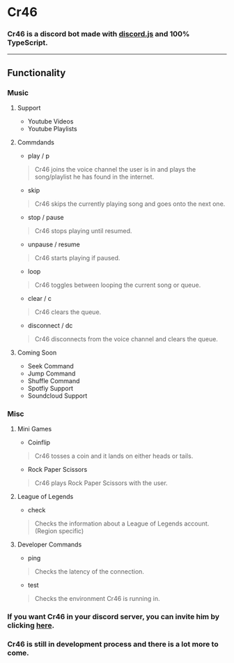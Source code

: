 # Cr46
### Cr46 is a discord bot made with [discord.js](https://discord.js.org/#/) and 100% TypeScript.
---
## Functionality
### Music
1. Support
    - Youtube Videos
    - Youtube Playlists
2. Commdands
    - play / p 
    > Cr46 joins the voice channel the user is in and plays the song/playlist he has found in the internet.
    - skip 
    > Cr46 skips the currently playing song and goes onto the next one.
    - stop / pause 
    > Cr46 stops playing until resumed.
    - unpause / resume
    > Cr46 starts playing if paused.
    - loop
    > Cr46 toggles between looping the current song or queue.
    - clear / c
    > Cr46 clears the queue.
    - disconnect / dc
    > Cr46 disconnects from the voice channel and clears the queue.

3. Coming Soon
    - Seek Command
    - Jump Command
    - Shuffle Command
    - Spotfiy Support
    - Soundcloud Support

### Misc
1. Mini Games
    - Coinflip
    > Cr46 tosses a coin and it lands on either heads or tails.
    - Rock Paper Scissors
    > Cr46 plays Rock Paper Scissors with the user.

2. League of Legends
    - check
    > Checks the information about a League of Legends account. (Region specific)

3. Developer Commands
    - ping
    > Checks the latency of the connection.
    - test
    > Checks the environment Cr46 is running in.

### If you want Cr46 in your discord server, you can invite him by clicking [here](https://discord.com/oauth2/authorize?client_id=890877562404884531&permissions=8&scope=bot).
### Cr46 is still in development process and there is a lot more to come.